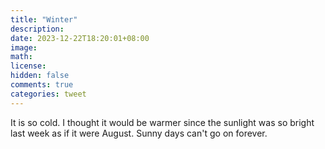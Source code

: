 ```yaml
---
title: "Winter"
description: 
date: 2023-12-22T18:20:01+08:00
image: 
math: 
license: 
hidden: false
comments: true
categories: tweet
---
```

It is so cold. I thought it would be warmer since the sunlight was so bright last week as if it were August. Sunny days can't go on forever.
